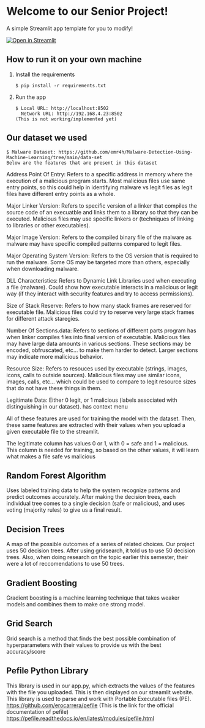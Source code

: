 # Welcome to our Senior Project!

A simple Streamlit app template for you to modify!

[![Open in Streamlit](https://static.streamlit.io/badges/streamlit_badge_black_white.svg)](https://blank-app-template.streamlit.app/)

## How to run it on your own machine ##

1. Install the requirements

   ```
   $ pip install -r requirements.txt
   ```

2. Run the app

   ```
   $ Local URL: http://localhost:8502
     Network URL: http://192.168.4.23:8502
   (This is not working/implemented yet)
   ```

## Our dataset we used ##
   ```
   $ Malware Dataset: https://github.com/emr4h/Malware-Detection-Using-Machine-Learning/tree/main/data-set
   Below are the features that are present in this dataset
   ```
   Address Point Of Entry: Refers to a specific address in memory where the execution of a malicious program starts. Most malicious files use same    entry points, so this could help in identifying malware vs legit files as legit files have different entry points as a whole.
 
Major Linker Version: Refers to specific version of a linker that compiles the source code of an execuatble and links them to a library so that they can be executed. Malicious files may use specific linkers or (techniques of linking to libraries or other executables).
 
Major Image Version: Refers to the compiled binary file of the malware as malware may have specific compiled patterns compared to legit files.
 
Major Operating System Version: Refers to the OS version that is required to run the malware. Some OS may be targeted more than others, especially when downloading malware.
 
DLL Characteristics: Refers to Dynamic Link Libraries used when executing a file (malware). Could show how executable interacts in a malicious or legit way (if they interact with security features and try to access permissions).
 
Size of Stack Reserve: Refers to how many stack frames are reserved for executable file. Malicious files could try to reserve very large stack frames for different attack staregies.
 
Number Of Sections.data: Refers to sections of different parts program has when linker compiles files into final version of executable. Malicious files may have large data amounts in various sections. These sections may be encoded, obfruscated, etc... to make them harder to detect. Larger sections may indicate more malicious behavior.
 
Resource Size: Refers to resouces used by executable (strings, images, icons, calls to outside sources). Malicious files may use similar icons, images, calls, etc... which could be used to compare to legit resource sizes that do not have these things in them.
 
Legitimate Data: Either 0 legit, or 1 malicious (labels associated with distinguishing in our dataset).
has context menu

All of these features are used for training the model with the dataset. Then, these same features are extracted with their values when you upload a given executable file to the streamlit.

The legitimate column has values 0 or 1, with 0 = safe and 1 = malicious. This column is needed for training, so based on the other values, it will learn what makes a file safe vs malicious






## Random Forest Algorithm ##
   Uses labeled training data to help the system recognize patterns and predict outcomes accurately. After making the decision trees, each individual tree comes to a single decision (safe or malicious), and uses voting (majority rules) to give us a final result.

## Decision Trees ## 
   A map of the possible outcomes of a series of related choices. Our project uses 50 decision trees. After using gridsearch, it told us to use 50 decision trees. Also, when doing research on the topic earlier this semester, their were a lot of reccomendations to use 50 trees.

## Gradient Boosting ##
   Gradient boosting is a machine learning technique that takes weaker models and combines them to make one strong model. 

## Grid Search ##
   Grid search is a method that finds the best possible combination of hyperparameters with their values to provide us with the best accuracy/score


## Pefile Python Library ##

   This library is used in our app.py, which extracts the values of the features with the file you uploaded. This is then displayed on our streamlit website. This library is used to parse and work with Portable Executable files (PE).
   https://github.com/erocarrera/pefile (This is the link for the official documentation of pefile)
   https://pefile.readthedocs.io/en/latest/modules/pefile.html
   


